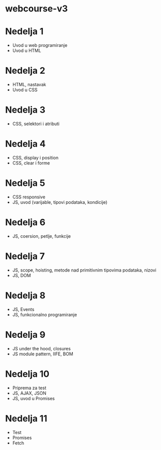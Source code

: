 # webcourse-v3

# Nedelja 1
- Uvod u web programiranje
- Uvod u HTML

# Nedelja 2
- HTML, nastavak
- Uvod u CSS

# Nedelja 3
- CSS, selektori i atributi

# Nedelja 4
- CSS, display i position
- CSS, clear i forme

# Nedelja 5
- CSS responsive 
- JS, uvod (varijable, tipovi podataka, kondicije)

# Nedelja 6
- JS, coersion, petlje, funkcije

# Nedelja 7
- JS, scope, hoisting, metode nad primitivnim tipovima podataka, nizovi
- JS, DOM

# Nedelja 8
- JS, Events
- JS, funkcionalno programiranje

# Nedelja 9
- JS under the hood, closures
- JS module pattern, IIFE, BOM

# Nedelja 10
- Priprema za test
- JS, AJAX, JSON
- JS, uvod u Promises

# Nedelja 11
- Test
- Promises
- Fetch



